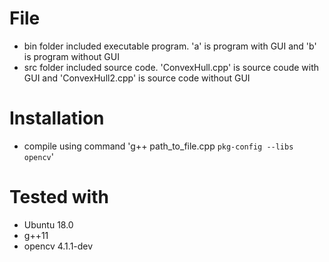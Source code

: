 # File
- bin folder included executable program. 'a' is program with GUI and 'b' is program without GUI
- src folder included source code. 'ConvexHull.cpp' is source coude with GUI and 'ConvexHull2.cpp' is  source code without GUI

# Installation
- compile using command 'g++ path_to_file.cpp `pkg-config --libs opencv`'

# Tested with
- Ubuntu 18.0
- g++11
- opencv 4.1.1-dev